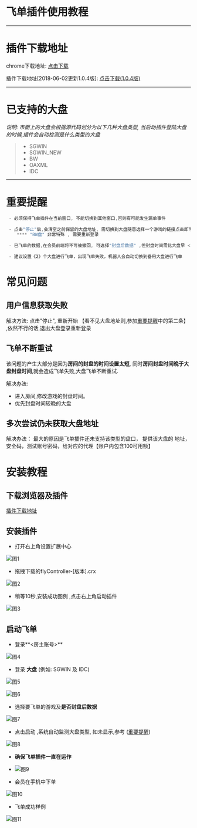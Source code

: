 # 飞单插件使用教程
------

# 插件下载地址

chrome下载地址:  [<i class="icon-download"></i> 点击下载](http://dl.pconline.com.cn/download/51614-1.html)

插件下载地址[2018-06-02更新1.0.4版]: [<i class="icon-download"></i> 点击下载(1.0.4版)](https://u17570557.ctfile.com/fs/17570557-293757282)


------
# 已支持的大盘

*说明: 市面上的大盘会根据源代码划分为以下几种大盘类型, 当启动插件登陆大盘的时候,插件会自动检测是什么类型的大盘*

> * SGWIN
> * SGWIN_NEW
> * BW
> * OAXML
> * IDC

------
# 重要提醒
``` javascript
 - 必须保持飞单插件在当前窗口, 不能切换到其他窗口,否则有可能发生漏单事件
 
 - 点击"停止"后,会清空之前保留的大盘地址, 需切换到大盘随意选择一个游戏的链接点击即可
    **** "BW盘" 非常特殊 , 需要重新登录
    
 - 已飞单的数据,在会员前端将不可被撤回, 可选择"封盘后数据" ,但封盘时间需比大盘早 <10> 秒以上,否则无法飞单成
 
 - 建议设置《2》个大盘进行飞单，出现飞单失败，机器人会自动切换到备用大盘进行飞单
```
# 常见问题
## 用户信息获取失败
解决方法: 点击"停止", 重新开始 【看不见大盘地址则,参加<a href="#插件下载地址">重要提醒</a>中的第二条】  ,依然不行的话,退出大盘登录重新登录
## 飞单不断重试
 该问题的产生大部分是因为**房间的封盘的时间设置太短,** 同时**房间封盘时间晚于大盘封盘时间**,就会造成飞单失败,大盘飞单不断重试. 
 
 解决办法: 
 
- 进入房间,修改游戏的封盘时间。
- 优先封盘时间较晚的大盘

## 多次尝试仍未获取大盘地址
解决办法： 最大的原因是飞单插件还未支持该类型的盘口， 提供该大盘的 地址，安全码，测试账号密码，给对应的代理【账户内包含100可用额】

# 安装教程
## 下载浏览器及插件
<a href="#插件下载地址">插件下载地址</a>
## 安装插件
- 打开右上角设置扩展中心

![图1](http://dns.ying360.net/bug/Uploads/Picture/2018-05-28/5b0b6a2abe050.png)
- 拖拽下载的flyController-[版本].crx

![图2](http://dns.ying360.net/bug/Uploads/Picture/2018-05-28/5b0b6a339bce0.png)

- 稍等10秒,安装成功图例 ,点击右上角启动插件

![图3](http://dns.ying360.net/bug/Uploads/Picture/2018-05-28/5b0b6a3fe4424.png)
## 启动飞单
- 登录**<房主账号>**

![图4](http://dns.ying360.net/bug/Uploads/Picture/2018-05-28/5b0b6a52e9764.png)
- 登录 **大盘** (例如: SGWIN 及 IDC)

![图5](http://dns.ying360.net/bug/Uploads/Picture/2018-05-28/5b0b6a5b8da3c.png)

![图6](http://dns.ying360.net/bug/Uploads/Picture/2018-05-28/5b0b6a63d4834.png)

- 选择要飞单的游戏及**是否封盘后数据**

![图7](http://dns.ying360.net/bug/Uploads/Picture/2018-05-28/5b0b6a6edb45f.png)

- 点击启动 ,系统自动监测大盘类型, 如未显示,参考 (<a href="#重要提醒">重要提醒</a>)

![图8](http://dns.ying360.net/bug/Uploads/Picture/2018-05-28/5b0b6d7db8759.png)

- **确保飞单插件一直在运作**

- ![图9](http://dns.ying360.net/bug/Uploads/Picture/2018-05-28/5b0b6a76e1d1a.png)

- 会员在手机中下单

![图10](http://dns.ying360.net/bug/Uploads/Picture/2018-05-28/5b0b6a818ea99.png)

- 飞单成功样例

![图11](http://dns.ying360.net/bug/Uploads/Picture/2018-05-28/5b0b6a898f6d4.png)

<!--stackedit_data:
eyJoaXN0b3J5IjpbMzcwNTYwMTg1LDE1NDUyNzM1NjEsLTEyNz
Y3NjIyNTldfQ==
-->